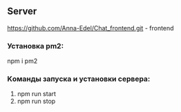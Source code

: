 ## Server

https://github.com/Anna-Edel/Chat_frontend.git - frontend

### Установка pm2:
npm i pm2
### Kоманды запуска и установки сервера:
1. npm run start
2. npm run stop
